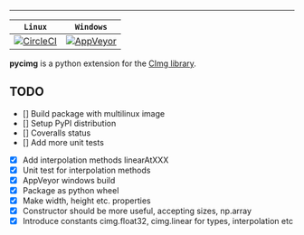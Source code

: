 ---

| **`Linux`** | **`Windows`** |
|-------------|---------------| 
| [![CircleCI](https://circleci.com/gh/d0m3nik/pycimg.svg?style=svg)](https://circleci.com/gh/d0m3nik/pycimg) | [![AppVeyor](https://ci.appveyor.com/api/projects/status/github/d0m3nik/pycimg?branch=master&svg=true)](https://ci.appveyor.com/project/d0m3nik/pycimg) |

**pycimg** is a python extension for the [CImg library](http://www.cimg.eu).

## TODO
- [] Build package with multilinux image
- [] Setup PyPI distribution
- [] Coveralls status
- [] Add more unit tests
- [x] Add interpolation methods linearAtXXX
- [x] Unit test for interpolation methods
- [x] AppVeyor windows build
- [x] Package as python wheel
- [x] Make width, height etc. properties
- [x] Constructor should be more useful, accepting sizes, np.array
- [x] Introduce constants cimg.float32, cimg.linear for types, interpolation etc
